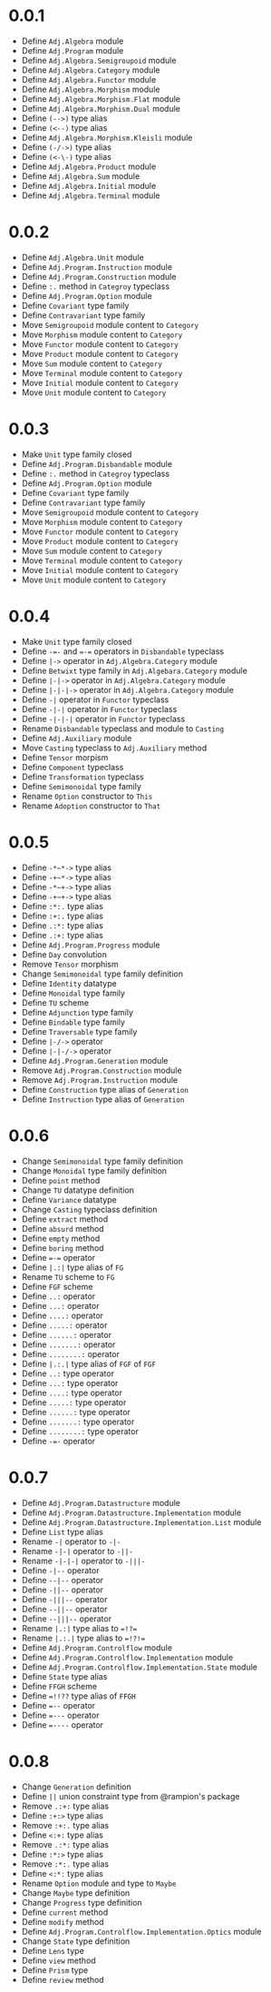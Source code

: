 # 0.0.1
* Define `Adj.Algebra` module
* Define `Adj.Program` module
* Define `Adj.Algebra.Semigroupoid` module
* Define `Adj.Algebra.Category` module
* Define `Adj.Algebra.Functor` module
* Define `Adj.Algebra.Morphism` module
* Define `Adj.Algebra.Morphism.Flat` module
* Define `Adj.Algebra.Morphism.Dual` module
* Define `(-->)` type alias
* Define `(<--)` type alias
* Define `Adj.Algebra.Morphism.Kleisli` module
* Define `(-/->)` type alias
* Define `(<-\-)` type alias
* Define `Adj.Algebra.Product` module
* Define `Adj.Algebra.Sum` module
* Define `Adj.Algebra.Initial` module
* Define `Adj.Algebra.Terminal` module

# 0.0.2
* Define `Adj.Algebra.Unit` module
* Define `Adj.Program.Instruction` module
* Define `Adj.Program.Construction` module
* Define `:.` method in `Categroy` typeclass
* Define `Adj.Program.Option` module
* Define `Covariant` type family
* Define `Contravariant` type family
* Move `Semigroupoid` module content to `Category`
* Move `Morphism` module content to `Category`
* Move `Functor` module content to `Category`
* Move `Product` module content to `Category`
* Move `Sum` module content to `Category`
* Move `Terminal` module content to `Category`
* Move `Initial` module content to `Category`
* Move `Unit` module content to `Category`

# 0.0.3
* Make `Unit` type family closed
* Define `Adj.Program.Disbandable` module
* Define `:.` method in `Categroy` typeclass
* Define `Adj.Program.Option` module
* Define `Covariant` type family
* Define `Contravariant` type family
* Move `Semigroupoid` module content to `Category`
* Move `Morphism` module content to `Category`
* Move `Functor` module content to `Category`
* Move `Product` module content to `Category`
* Move `Sum` module content to `Category`
* Move `Terminal` module content to `Category`
* Move `Initial` module content to `Category`
* Move `Unit` module content to `Category`

# 0.0.4
* Make `Unit` type family closed
* Define `-=-` and `=-=` operators in `Disbandable` typeclass
* Define `|->` operator in `Adj.Algebra.Category` module
* Define `Betwixt` type family in `Adj.Algebara.Category` module
* Define `|-|->` operator in `Adj.Algebra.Category` module
* Define `|-|-|->` operator in `Adj.Algebra.Category` module
* Define `-|` operator in `Functor` typeclass
* Define `-|-|` operator in `Functor` typeclass
* Define `-|-|-|` operator in `Functor` typeclass
* Rename `Disbandable` typeclass and module to `Casting`
* Define `Adj.Auxiliary` module
* Move `Casting` typeclass to `Adj.Auxiliary` method
* Define `Tensor` morpism
* Define `Component` typeclass
* Define `Transformation` typeclass
* Define `Semimonoidal` type family
* Rename `Option` constructor to `This`
* Rename `Adoption` constructor to `That`

# 0.0.5
* Define `-*~*->` type alias
* Define `-+~*->` type alias
* Define `-*~+->` type alias
* Define `-+~+->` type alias
* Define `:*:.` type alias
* Define `:+:.` type alias
* Define `.:*:` type alias
* Define `.:+:` type alias
* Define `Adj.Program.Progress` module
* Define `Day` convolution
* Remove `Tensor` morphism
* Change `Semimonoidal` type family definition
* Define `Identity` datatype
* Define `Monoidal` type family
* Define `TU` scheme
* Define `Adjunction` type family
* Define `Bindable` type family
* Define `Traversable` type family
* Define `|-/->` operator
* Define `|-|-/->` operator
* Define `Adj.Program.Generation` module
* Remove `Adj.Program.Construction` module
* Remove `Adj.Program.Instruction` module
* Define `Construction` type alias of `Generation`
* Define `Instruction` type alias of `Generation`

# 0.0.6
* Change `Semimonoidal` type family definition
* Change `Monoidal` type family definition
* Define `point` method
* Change `TU` datatype definition
* Define `Variance` datatype
* Change `Casting` typeclass definition
* Define `extract` method
* Define `absurd` method
* Define `empty` method
* Define `boring` method
* Define `=-=` operator
* Define `|.:|` type alias of `FG`
* Rename `TU` scheme to `FG`
* Define `FGF` scheme
* Define `..:` operator
* Define `...:` operator
* Define `....:` operator
* Define `.....:` operator
* Define `......:` operator
* Define `.......:` operator
* Define `........:` operator
* Define `|.:.|` type alias of `FGF` of `FGF`
* Define `..:` type operator
* Define `...:` type operator
* Define `....:` type operator
* Define `.....:` type operator
* Define `......:` type operator
* Define `.......:` type operator
* Define `........:` type operator
* Define `-=-` operator

# 0.0.7
* Define `Adj.Program.Datastructure` module
* Define `Adj.Program.Datastructure.Implementation` module
* Define `Adj.Program.Datastructure.Implementation.List` module
* Define `List` type alias
* Rename `-|` operator to `-|-`
* Rename `-|-|` operator to `-||-`
* Rename `-|-|-|` operator to `-|||-`
* Define `-|--` operator
* Define `--|--` operator
* Define `-||--` operator
* Define `-|||--` operator
* Define `--||--` operator
* Define `--|||--` operator
* Rename `|.:|` type alias to `=!?=`
* Rename `|.:.|` type alias to `=!?!=`
* Define `Adj.Program.Controlflow` module
* Define `Adj.Program.Controlflow.Implementation` module
* Define `Adj.Program.Controlflow.Implementation.State` module
* Define `State` type alias
* Define `FFGH` scheme
* Define `=!!??` type alias of `FFGH`
* Define `=--` operator
* Define `=---` operator
* Define `=----` operator

# 0.0.8
* Change `Generation` definition
* Define `||` union constraint type from @rampion's package
* Remove `.:+:` type alias
* Define `:+:>` type alias
* Remove `:+:.` type alias
* Define `<:+:` type alias
* Remove `.:*:` type alias
* Define `:*:>` type alias
* Remove `:*:.` type alias
* Define `<:*:` type alias
* Rename `Option` module and type to `Maybe`
* Change `Maybe` type definition
* Change `Progress` type definition
* Define `current` method
* Define `modify` method
* Define `Adj.Program.Controlflow.Implementation.Optics` module
* Change `State` type definition
* Define `Lens` type
* Define `view` method
* Define `Prism` type
* Define `review` method
